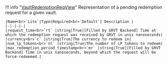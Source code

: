 !!! info "[VaultRedemptionReqView](/../../schemas/vault_redemption_req_view)"
    Representation of a pending redemption request for a given vault.<br>

    |Name<br>`Lite`|Type|Required<br>`Default`| Description |
    |-|-|-|-|
    |request_time<br>`rt` |string|True|[Filled by GRVT Backend] Time at which the redemption request was received by GRVT in unix nanoseconds|
    |currency<br>`c` |string|True|The currency to redeem in|
    |num_lp_tokens<br>`nl` |string|True|The number of LP tokens to redeem|
    |max_redemption_period_timestamp<br>`mr` |string|True|[Filled by GRVT Backend] Time in unix nanoseconds, beyond which the request will be force-redeemed.|
